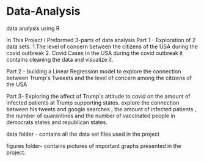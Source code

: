 # Data-Analysis
data analysis using R 

In This Project I Preformed 3-parts of data analysis 
Part 1 - 
Exploration of 2 data sets. 
1.The level of concern between the citizens of the USA during the covid outbreak
2. Covid Cases In the USA during the covid outbreak
it contains cleaning the data and visualize it. 

Part 2 - 
building a Linear Regression model to explore the connection between Trump's Tweeets and the level of concern among the citizens of the USA 

Part 3- 
Exploring the affect of Trump's attitude to covid on the amount of infected patients at Trump supporting states. 
explore the connection between his tweets and google searches , the amount of infected patients , the number of quarantines and the number of vaccinated people
in democrats states and republican states. 

data folder - 
contains all the data set files used in the project 

figures folder-
contains pictures of important graphs presented in the project.

